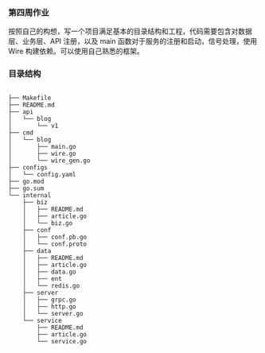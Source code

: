 ### 第四周作业

按照自己的构想，写一个项目满足基本的目录结构和工程，代码需要包含对数据层、业务层、API 注册，以及 main 函数对于服务的注册和启动，信号处理，使用 Wire 构建依赖。可以使用自己熟悉的框架。


### 目录结构

```shell

├── Makefile
├── README.md
├── api
│   └── blog
│       └── v1
├── cmd
│   └── blog
│       ├── main.go
│       ├── wire.go
│       └── wire_gen.go
├── configs
│   └── config.yaml
├── go.mod
├── go.sum
└── internal
    ├── biz
    │   ├── README.md
    │   ├── article.go
    │   └── biz.go
    ├── conf
    │   ├── conf.pb.go
    │   └── conf.proto
    ├── data
    │   ├── README.md
    │   ├── article.go
    │   ├── data.go
    │   ├── ent
    │   └── redis.go
    ├── server
    │   ├── grpc.go
    │   ├── http.go
    │   └── server.go
    └── service
        ├── README.md
        ├── article.go
        └── service.go
        
```





